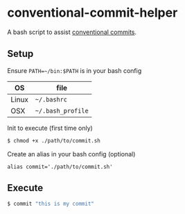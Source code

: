 # conventional-commit-helper

A bash script to assist [conventional commits](https://www.conventionalcommits.org/en/v1.0.0/).

## Setup
Ensure  `PATH=~/bin:$PATH` is in your bash config

OS | file
--- | ---
Linux | `~/.bashrc`
OSX | `~/.bash_profile`

Init to execute (first time only)
```bash
$ chmod +x ./path/to/commit.sh
```

Create an alias in your bash config (optional)
```
alias commit='./path/to/commit.sh'
```

## Execute

```bash
$ commit "this is my commit"
```
